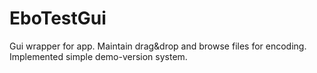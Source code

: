 # EboTestGui
Gui wrapper for app. 
Maintain drag&amp;drop and browse files for encoding. 
Implemented simple demo-version system.
